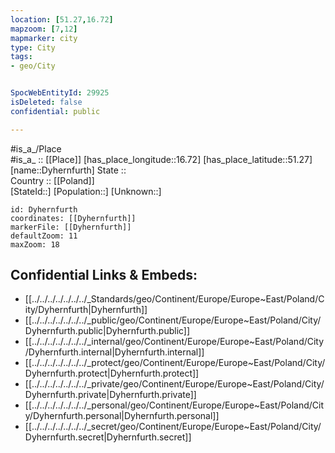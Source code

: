 ```yaml
---
location: [51.27,16.72] 
mapzoom: [7,12] 
mapmarker: city 
type: City
tags:
- geo/City


SpocWebEntityId: 29925
isDeleted: false
confidential: public

---
```

#is_a_/Place  
#is_a_ :: [[Place]] 
[has_place_longitude::16.72] 
[has_place_latitude::51.27] 
[name::Dyhernfurth] 
State ::  
Country :: [[Poland]]  
[StateId::] 
[Population::] 
[Unknown::] 


```leaflet
id: Dyhernfurth
coordinates: [[Dyhernfurth]] 
markerFile: [[Dyhernfurth]] 
defaultZoom: 11 
maxZoom: 18
```


## Confidential Links & Embeds: 
- [[../../../../../../../_Standards/geo/Continent/Europe/Europe~East/Poland/City/Dyhernfurth|Dyhernfurth]] 
- [[../../../../../../../_public/geo/Continent/Europe/Europe~East/Poland/City/Dyhernfurth.public|Dyhernfurth.public]] 
- [[../../../../../../../_internal/geo/Continent/Europe/Europe~East/Poland/City/Dyhernfurth.internal|Dyhernfurth.internal]] 
- [[../../../../../../../_protect/geo/Continent/Europe/Europe~East/Poland/City/Dyhernfurth.protect|Dyhernfurth.protect]] 
- [[../../../../../../../_private/geo/Continent/Europe/Europe~East/Poland/City/Dyhernfurth.private|Dyhernfurth.private]] 
- [[../../../../../../../_personal/geo/Continent/Europe/Europe~East/Poland/City/Dyhernfurth.personal|Dyhernfurth.personal]] 
- [[../../../../../../../_secret/geo/Continent/Europe/Europe~East/Poland/City/Dyhernfurth.secret|Dyhernfurth.secret]] 
